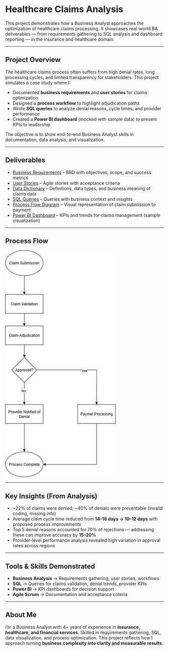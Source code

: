 # Healthcare Claims Analysis  

This project demonstrates how a Business Analyst approaches the optimization of healthcare claims processing. It showcases real-world BA deliverables — from requirements gathering to SQL analysis and dashboard reporting — in the insurance and healthcare domain.  

---

## Project Overview  
The healthcare claims process often suffers from high denial rates, long processing cycles, and limited transparency for stakeholders. This project simulates a case study where I:  
- Documented **business requirements** and **user stories** for claims optimization  
- Designed a **process workflow** to highlight adjudication paths  
- Wrote **SQL queries** to analyze denial reasons, cycle times, and provider performance  
- Created a **Power BI dashboard** (mocked with sample data) to present KPIs to leadership  

The objective is to show end-to-end Business Analyst skills in documentation, data analysis, and visualization.  

---

## Deliverables  
- [Business Requirements](BusinessRequirements.md) – BRD with objectives, scope, and success metrics  
- [User Stories](UserStories.md) – Agile stories with acceptance criteria  
- [Data Dictionary](DataDictionary.md) – Definitions, data types, and business meaning of claims data  
- [SQL Queries](SQLQueries.sql) – Queries with business context and insights  
- [Process Flow Diagram](ProcessFlow.png) – Visual representation of claim submission to payment  
- [Power BI Dashboard](PowerBI-Dashboard.pdf) – KPIs and trends for claims management (sample visualization)  

---

## Process Flow  
![Healthcare Claims Process Flow](ProcessFlow.png)  

---

##  Key Insights (From Analysis)  
- ~22% of claims were denied; ~40% of denials were preventable (invalid coding, missing info)  
- Average claim cycle time reduced from **14–18 days → 10–12 days** with proposed process improvements  
- Top 5 denial reasons accounted for 70% of rejections — addressing these can improve accuracy by **15–20%**  
- Provider-level performance analysis revealed high variation in approval rates across regions  

---

##  Tools & Skills Demonstrated  
- **Business Analysis** → Requirements gathering, user stories, workflows  
- **SQL** → Queries for claims validation, denial trends, provider KPIs  
- **Power BI** → KPI dashboards for decision support  
- **Agile Scrum** → Documentation and acceptance criteria  

---

## About Me  
I’m a Business Analyst with 4+ years of experience in **insurance, healthcare, and financial services**. Skilled in requirements gathering, SQL, data visualization, and process optimization. This project reflects how I approach turning **business complexity into clarity and measurable results**.  

